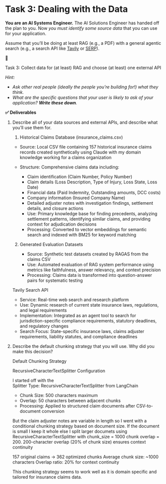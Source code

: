 # Task 3: Dealing with the Data

**You are an AI Systems Engineer.**  The AI Solutions Engineer has handed off the plan to you.  Now *you must identify some source data* that you can use for your application.  

Assume that you’ll be doing at least RAG (e.g., a PDF) with a general agentic search (e.g., a search API like [Tavily](https://tavily.com/) or [SERP](https://serpapi.com/)).

<aside>
📝

Task 3: Collect data for (at least) RAG and choose (at least) one external API

*Hint:*  

- *Ask other real people (ideally the people you’re building for!) what they think.*
- *What are the specific questions that your user is likely to ask of your application?  **Write these down**.*
</aside>

**✅ Deliverables**

1. Describe all of your data sources and external APIs, and describe what you’ll use them for.

    1. Historical Claims Database (insurance_claims.csv)

    - Source: Local CSV file containing 157 historical insurance claims records created synthetically using Claude with my domain knowledge working for a claims organization

    - Structure: Comprehensive claims data including:
        - Claim identification (Claim Number, Policy Number)
        - Claim details (Loss Description, Type of Injury, Loss State, Loss Date)
        - Financial data (Paid Indemnity, Outstanding amounts, DCC costs)
        - Company information (Insured Company Name)
        - Detailed adjuster notes with investigation findings, settlement details, and closure
        actions
        - Use: Primary knowledge base for finding precedents, analyzing settlement patterns,
        identifying similar claims, and providing context for adjudication decisions
        - Processing: Converted to vector embeddings for semantic search and indexed with BM25 for
        keyword matching

    2. Generated Evaluation Datasets

        - Source: Synthetic test datasets created by RAGAS from the claims CSV
        - Use: Automated evaluation of RAG system performance using metrics like faithfulness,
        answer relevancy, and context precision
        - Processing: Claims data is transformed into question-answer pairs for systematic testing

    Tavily Search API

    - Service: Real-time web search and research platform
    - Use: Dynamic research of current state insurance laws, regulations, and legal requirements
    - Implementation: Integrated as an agent tool to search for jurisdiction-specific compliance
    requirements, statutory deadlines, and regulatory changes
    - Search Focus: State-specific insurance laws, claims adjuster requirements, liability
    statutes, and compliance deadlines

2. Describe the default chunking strategy that you will use.  Why did you make this decision?

    Default Chunking Strategy

    RecursiveCharacterTextSplitter Configuration

    I started off with the  
      Splitter Type: RecursiveCharacterTextSplitter from LangChain
    - Chunk Size: 500 characters maximum
    - Overlap: 50 characters between adjacent chunks
    - Processing: Applied to structured claim documents after CSV-to-document conversion

    But the claim adjuster notes are variable in length so I went with a conditional chunking strategy based on document size. If the document is small I keep it whole else I split larger documets using RecursiveCharacterTextSplitter with chunk_size = 1000
    chunk overlap = 200. 200-character overlap (20% of chunk size) ensures context continuity

    157 original claims → 362 optimized chunks
    Average chunk size: ~1000 characters
    Overlap ratio: 20% for context continuity

    This chunking strategy seems to work well as it is domain specific and tailored for insurance claims data.

    